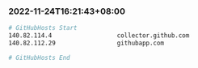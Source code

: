 
###  2022-11-24T16:21:43+08:00
```bash
# GitHubHosts Start
140.82.114.4                  collector.github.com
140.82.112.29                 githubapp.com

# GitHubHosts End

```


